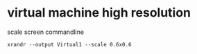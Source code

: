 # virtual machine high resolution

scale screen commandline

`xrandr --output Virtual1 --scale 0.6x0.6`
